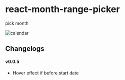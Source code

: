 # react-month-range-picker

pick month

![calendar](https://user-images.githubusercontent.com/70426440/212530580-2bccab28-8006-4c49-a438-19e67ebdc3da.gif)

## Changelogs

#### v0.0.5

- Hover effect if before start date

